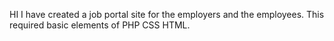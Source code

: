 HI I have created a job portal site for the employers and the employees. This required basic elements of PHP CSS HTML.
